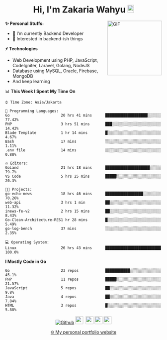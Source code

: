 <h1 align="center">Hi, I'm Zakaria Wahyu <img src="https://github.com/TheDudeThatCode/TheDudeThatCode/blob/master/Assets/Hi.gif" width="20px" height="25px"></h1>

<img align="right" alt="GIF" height="175px" src="https://www.nayakapratama.co.id/wp-content/uploads/2019/07/Website-Maintenance.gif" />

**✨ Personal Stuffs:**
- 🔭 I’m currently Backend Developer
- 🌱 Interested in backend-ish things

**⚡ Technologies**
- Web Development using PHP, JavaScript, CodeIgniter, Laravel, Golang, NodeJS
- Database using MySQL, Oracle, Firebase, MongoDB
- And keep learning

<!--START_SECTION:waka-->
📊 **This Week I Spent My Time On** 

```text
⌚︎ Time Zone: Asia/Jakarta

💬 Programming Languages: 
Go                       20 hrs 41 mins      ███████████████████░░░░░░   77.42% 
PHP                      3 hrs 51 mins       ███░░░░░░░░░░░░░░░░░░░░░░   14.42% 
Blade Template           1 hr 14 mins        █░░░░░░░░░░░░░░░░░░░░░░░░   4.67% 
Bash                     17 mins             ░░░░░░░░░░░░░░░░░░░░░░░░░   1.11% 
.env file                14 mins             ░░░░░░░░░░░░░░░░░░░░░░░░░   0.88%

🔥 Editors: 
GoLand                   21 hrs 18 mins      ████████████████████░░░░░   79.7% 
VS Code                  5 hrs 25 mins       █████░░░░░░░░░░░░░░░░░░░░   20.3%

🐱‍💻 Projects: 
go-echo-news             18 hrs 46 mins      █████████████████░░░░░░░░   70.26% 
web-api                  3 hrs 1 min         ██░░░░░░░░░░░░░░░░░░░░░░░   11.32% 
inews-fe-v2              2 hrs 15 mins       ██░░░░░░░░░░░░░░░░░░░░░░░   8.43% 
Go-Clean-Architecture-RES1 hr 28 mins        █░░░░░░░░░░░░░░░░░░░░░░░░   5.49% 
go-log-bench             37 mins             ░░░░░░░░░░░░░░░░░░░░░░░░░   2.35%

💻 Operating System: 
Linux                    26 hrs 43 mins      █████████████████████████   100.0%

```

**I Mostly Code in Go** 

```text
Go                       23 repos            ███████████░░░░░░░░░░░░░░   45.1% 
PHP                      11 repos            █████░░░░░░░░░░░░░░░░░░░░   21.57% 
JavaScript               5 repos             ██░░░░░░░░░░░░░░░░░░░░░░░   9.8% 
Java                     4 repos             ██░░░░░░░░░░░░░░░░░░░░░░░   7.84% 
HTML                     3 repos             █░░░░░░░░░░░░░░░░░░░░░░░░   5.88%

```



<!--END_SECTION:waka-->

<p align="center">
<a href="https://github.com/zakariawahyu" target="_blank"><img alt="Github" src="https://img.shields.io/badge/GitHub-%2312100E.svg?&style=for-the-badge&logo=Github&logoColor=white" /></a>
<a href="https://www.twitter.com/_zakariawahyu"><img src="https://img.shields.io/badge/twitter-%231DA1F2.svg?&style=for-the-badge&logo=twitter&logoColor=white" height=25></a> 
<a href="https://www.linkedin.com/in/zakariawahyu"><img src="https://img.shields.io/badge/linkedin-%230077B5.svg?&style=for-the-badge&logo=linkedin&logoColor=white" height=25></a> 
<a href="https://www.instagram.com/_zakariawahyu"><img src="https://img.shields.io/badge/instagram-%23E4405F.svg?&style=for-the-badge&logo=instagram&logoColor=white" height=25></a>
<a href="https://medium.com/@zakariawahyu"><img src="https://img.shields.io/badge/Medium-12100E?style=for-the-badge&logo=medium&logoColor=white" height=25></a>
</p>
<p align="center"><a href="https://www.zakariawahyu.com" target="_blank">🌐 My personal portfolio website</a></p>
